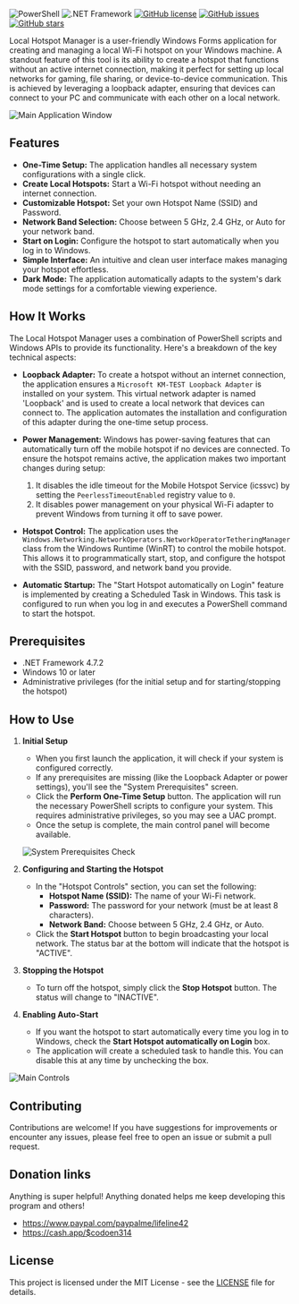 ![PowerShell](https://img.shields.io/badge/PowerShell-5.1%2B-blue?logo=powershell)
![.NET Framework](https://img.shields.io/badge/.NET%20Framework-4.7.2-blueviolet?logo=.net)
[![GitHub license](https://img.shields.io/badge/license-MIT-blue.svg)](https://github.com/mastercodeon31415/Local-Hotspot-Manager/blob/main/LICENSE)
[![GitHub issues](https://img.shields.io/github/issues/mastercodeon31415/Local-Hotspot-Manager)](https://github.com/mastercodeon31415/Local-Hotspot-Manager/issues)
[![GitHub stars](https://img.shields.io/github/stars/mastercodeon31415/Local-Hotspot-Manager)](https://github.com/mastercodeon31415/Local-Hotspot-Manager/stargazers)

Local Hotspot Manager is a user-friendly Windows Forms application for creating and managing a local Wi-Fi hotspot on your Windows machine. A standout feature of this tool is its ability to create a hotspot that functions without an active internet connection, making it perfect for setting up local networks for gaming, file sharing, or device-to-device communication. This is achieved by leveraging a loopback adapter, ensuring that devices can connect to your PC and communicate with each other on a local network.

![Main Application Window](https://github.com/user-attachments/assets/b85d683f-397d-4318-a2ad-f0e88fde8803)

## Features

*   **One-Time Setup:** The application handles all necessary system configurations with a single click.
*   **Create Local Hotspots:** Start a Wi-Fi hotspot without needing an internet connection.
*   **Customizable Hotspot:** Set your own Hotspot Name (SSID) and Password.
*   **Network Band Selection:** Choose between 5 GHz, 2.4 GHz, or Auto for your network band.
*   **Start on Login:** Configure the hotspot to start automatically when you log in to Windows.
*   **Simple Interface:** An intuitive and clean user interface makes managing your hotspot effortless.
*   **Dark Mode:** The application automatically adapts to the system's dark mode settings for a comfortable viewing experience.

## How It Works

The Local Hotspot Manager uses a combination of PowerShell scripts and Windows APIs to provide its functionality. Here's a breakdown of the key technical aspects:

*   **Loopback Adapter:** To create a hotspot without an internet connection, the application ensures a `Microsoft KM-TEST Loopback Adapter` is installed on your system.  This virtual network adapter is named 'Loopback' and is used to create a local network that devices can connect to. The application automates the installation and configuration of this adapter during the one-time setup process.

*   **Power Management:** Windows has power-saving features that can automatically turn off the mobile hotspot if no devices are connected. To ensure the hotspot remains active, the application makes two important changes during setup:
    1.  It disables the idle timeout for the Mobile Hotspot Service (icssvc) by setting the `PeerlessTimeoutEnabled` registry value to `0`.
    2.  It disables power management on your physical Wi-Fi adapter to prevent Windows from turning it off to save power.

*   **Hotspot Control:** The application uses the `Windows.Networking.NetworkOperators.NetworkOperatorTetheringManager` class from the Windows Runtime (WinRT) to control the mobile hotspot. This allows it to programmatically start, stop, and configure the hotspot with the SSID, password, and network band you provide.

*   **Automatic Startup:** The "Start Hotspot automatically on Login" feature is implemented by creating a Scheduled Task in Windows. This task is configured to run when you log in and executes a PowerShell command to start the hotspot.

## Prerequisites

*   .NET Framework 4.7.2
*   Windows 10 or later
*   Administrative privileges (for the initial setup and for starting/stopping the hotspot)

## How to Use

1.  **Initial Setup**

    *   When you first launch the application, it will check if your system is configured correctly.
    *   If any prerequisites are missing (like the Loopback Adapter or power settings), you'll see the "System Prerequisites" screen.
    *   Click the **Perform One-Time Setup** button. The application will run the necessary PowerShell scripts to configure your system. This requires administrative privileges, so you may see a UAC prompt.
    *   Once the setup is complete, the main control panel will become available.

    ![System Prerequisites Check](https://github.com/user-attachments/assets/a2acbbc6-c4a6-4ca8-a151-69c6cd1e491b)

2.  **Configuring and Starting the Hotspot**

    *   In the "Hotspot Controls" section, you can set the following:
        *   **Hotspot Name (SSID):** The name of your Wi-Fi network.
        *   **Password:** The password for your network (must be at least 8 characters).
        *   **Network Band:** Choose between 5 GHz, 2.4 GHz, or Auto.
    *   Click the **Start Hotspot** button to begin broadcasting your local network. The status bar at the bottom will indicate that the hotspot is "ACTIVE".

3.  **Stopping the Hotspot**

    *   To turn off the hotspot, simply click the **Stop Hotspot** button. The status will change to "INACTIVE".

4.  **Enabling Auto-Start**

    *   If you want the hotspot to start automatically every time you log in to Windows, check the **Start Hotspot automatically on Login** box.
    *   The application will create a scheduled task to handle this. You can disable this at any time by unchecking the box.

![Main Controls](https://github.com/user-attachments/assets/b85d683f-397d-4318-a2ad-f0e88fde8803)

## Contributing

Contributions are welcome! If you have suggestions for improvements or encounter any issues, please feel free to open an issue or submit a pull request.

## Donation links

Anything is super helpful! Anything donated helps me keep developing this program and others!
- https://www.paypal.com/paypalme/lifeline42
- https://cash.app/$codoen314

## License

This project is licensed under the MIT License - see the [LICENSE](https://github.com/mastercodeon31415/Local-Hotspot-Manager/blob/main/LICENSE) file for details. 